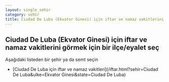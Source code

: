 ```yaml
---
layout: single_sehir
category: sehir
title: Ciudad De Luba (Ekvator Ginesi) için iftar ve namaz vakitlerini görmek için bir ilçe/eyalet seç
---
```



## Ciudad De Luba (Ekvator Ginesi) için iftar ve namaz vakitlerini görmek için bir ilçe/eyalet seç

Aşağıdaki listeden bir şehir ya da semt seçin


* [Ciudad De Luba için iftar ve namaz vakitleri](/iftar.html?sehir=Ciudad De Luba&ulke=Ekvator Ginesi&state=Ciudad De Luba)
